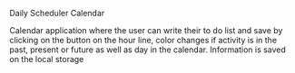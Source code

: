 Daily Scheduler Calendar

Calendar application where the user can write their to do list and save by clicking on the button on the hour line, color changes if activity is in the past, present or future as well as day in the calendar. Information is saved on the local storage 

